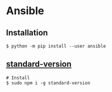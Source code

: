 # Ansible

## Installation

```shell
$ python -m pip install --user ansible
```

## [standard-version](https://github.com/conventional-changelog/standard-version)

```shell
# Install
$ sudo npm i -g standard-version
```
